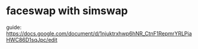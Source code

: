 # faceswap with simswap
guide:
https://docs.google.com/document/d/1njuktrxhwp6hNR_CtnF1RepmrYRLPjaHWC86D1sqJpc/edit
